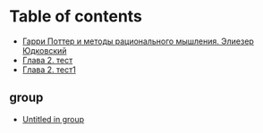 # Table of contents

* [Гарри Поттер и методы рационального мышления. Элиезер Юдковский](README.md)
* [Глава 2. тест](2.md)
* [Глава 2. тест1](readme-1.md)

## group

* [Untitled in group](group/untitled.md)

